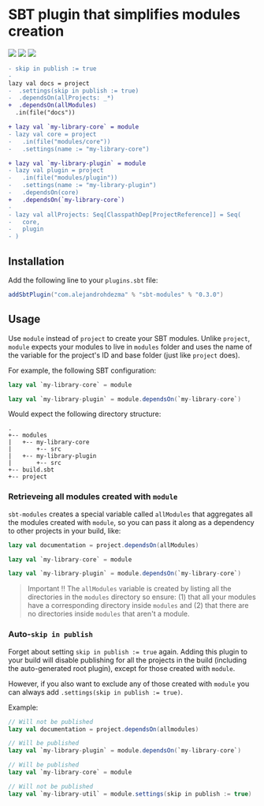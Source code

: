 # SBT plugin that simplifies modules creation

[![][github-action-badge]][github-action] [![][maven-badge]][maven] [![][steward-badge]][steward] 

```diff
- skip in publish := true
- 
lazy val docs = project
-  .settings(skip in publish := true)
-  .dependsOn(allProjects: _*)
+  .dependsOn(allModules)
  .in(file("docs"))

+ lazy val `my-library-core` = module
- lazy val core = project
-   .in(file("modules/core"))
-   .settings(name := "my-library-core")

+ lazy val `my-library-plugin` = module 
- lazy val plugin = project
-   .in(file("modules/plugin"))
-   .settings(name := "my-library-plugin")
-   .dependsOn(core)
+   .dependsOn(`my-library-core`)
-
- lazy val allProjects: Seq[ClasspathDep[ProjectReference]] = Seq(
-   core,
-   plugin
- )
```

## Installation

Add the following line to your `plugins.sbt` file:

```sbt
addSbtPlugin("com.alejandrohdezma" % "sbt-modules" % "0.3.0")
```

## Usage

Use `module` instead of `project` to create your SBT modules. Unlike `project`, `module` expects your modules to live in `modules` folder and uses the name of the variable for the project's ID and base folder (just like `project` does).

For example, the following SBT configuration:

```sbt
lazy val `my-library-core` = module

lazy val `my-library-plugin` = module.dependsOn(`my-library-core`) 
```

Would expect the following directory structure:

```
.
+-- modules
|   +-- my-library-core
|       +-- src
|   +-- my-library-plugin
|       +-- src
+-- build.sbt
+-- project
```

### Retrieveing all modules created with `module`

`sbt-modules` creates a special variable called `allModules` that aggregates all the modules created with `module`, so you can pass it along as a dependency to other projects in your build, like:

```sbt
lazy val documentation = project.dependsOn(allModules)

lazy val `my-library-core` = module

lazy val `my-library-plugin` = module.dependsOn(`my-library-core`)
```

> Important ‼️ The `allModules` variable is created by listing all the directories in the `modules` directory so ensure: (1) that all your modules have a corresponding directory inside `modules` and (2) that there are no directories inside `modules` that aren't a module.

### Auto-`skip in publish`

Forget about setting `skip in publish := true` again. Adding this plugin to your build will disable publishing for all the projects in the build (including the auto-generated root plugin), except for those created with `module`.

However, if you also want to exclude any of those created with `module` you can always add `.settings(skip in publish := true)`.

Example:

```sbt
// Will not be published
lazy val documentation = project.dependsOn(allmodules)

// Will be published
lazy val `my-library-plugin` = module.dependsOn(`my-library-core`)

// Will be published
lazy val `my-library-core` = module

// Will not be published
lazy val `my-library-util` = module.settings(skip in publish := true)
```

[github-action]: https://github.com/alejandrohdezma/sbt-modules/actions
[github-action-badge]: https://img.shields.io/endpoint.svg?url=https%3A%2F%2Factions-badge.atrox.dev%2Falejandrohdezma%2Fsbt-modules%2Fbadge%3Fref%3Dmaster&style=flat

[maven]: https://search.maven.org/search?q=g:%20com.alejandrohdezma%20AND%20a:sbt-modules
[maven-badge]: https://maven-badges.herokuapp.com/maven-central/com.alejandrohdezma/sbt-modules/badge.svg?kill_cache=1

[steward]: https://scala-steward.org
[steward-badge]: https://img.shields.io/badge/Scala_Steward-helping-brightgreen.svg?style=flat&logo=data:image/png;base64,iVBORw0KGgoAAAANSUhEUgAAAA4AAAAQCAMAAAARSr4IAAAAVFBMVEUAAACHjojlOy5NWlrKzcYRKjGFjIbp293YycuLa3pYY2LSqql4f3pCUFTgSjNodYRmcXUsPD/NTTbjRS+2jomhgnzNc223cGvZS0HaSD0XLjbaSjElhIr+AAAAAXRSTlMAQObYZgAAAHlJREFUCNdNyosOwyAIhWHAQS1Vt7a77/3fcxxdmv0xwmckutAR1nkm4ggbyEcg/wWmlGLDAA3oL50xi6fk5ffZ3E2E3QfZDCcCN2YtbEWZt+Drc6u6rlqv7Uk0LdKqqr5rk2UCRXOk0vmQKGfc94nOJyQjouF9H/wCc9gECEYfONoAAAAASUVORK5CYII=
